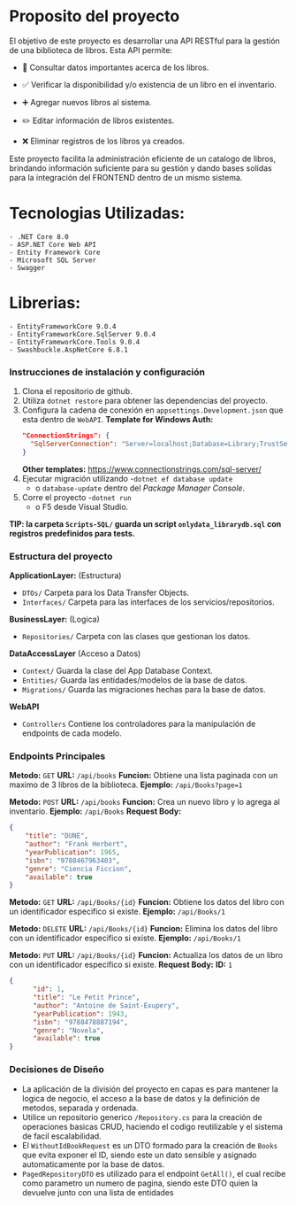 # Proposito del proyecto
El objetivo de este proyecto es desarrollar una API RESTful para la gestión de una biblioteca de libros. Esta API permite:

-	📖 Consultar datos importantes acerca de los libros.

-	✅ Verificar la disponibilidad y/o existencia de un libro en el inventario.

-	➕ Agregar nuevos libros al sistema.

-	✏️ Editar información de libros existentes.

-	❌ Eliminar registros de los libros ya creados.

Este proyecto facilita la administración eficiente de un catalogo de libros, brindando información suficiente para su gestión y dando bases solidas para
la integración del FRONTEND dentro de un mismo sistema.

# Tecnologias Utilizadas:
	- .NET Core 8.0
	- ASP.NET Core Web API
	- Entity Framework Core
	- Microsoft SQL Server
	- Swagger

# Librerias:
	- EntityFrameworkCore 9.0.4
	- EntityFrameworkCore.SqlServer 9.0.4
	- EntityFrameworkCore.Tools 9.0.4
	- Swashbuckle.AspNetCore 6.8.1


### Instrucciones de instalación y configuración
1. Clona el repositorio de github.
2. Utiliza `dotnet restore` para obtener las dependencias del proyecto.
2. Configura la cadena de conexión en `appsettings.Development.json` que esta dentro de `WebAPI`.
	**Template for Windows Auth:**
	```json
	"ConnectionStrings": {
	  "SqlServerConnection": "Server=localhost;Database=Library;TrustServerCertificate=true;Trusted_Connection=True;"
	}
	```
	**Other templates:** https://www.connectionstrings.com/sql-server/
3. Ejecutar migración utilizando
	-`dotnet ef database update`
	- o `database-update` dentro del *Package Manager Console*.
4. Corre el proyecto
	-`dotnet run`
	- o F5 desde Visual Studio.

__**TIP: la carpeta `Scripts-SQL/` guarda un script `onlydata_librarydb.sql` con registros predefinidos para tests.**__


### Estructura del proyecto
**ApplicationLayer:** (Estructura)
- `DTOs/` Carpeta para los Data Transfer Objects.
- `Interfaces/` Carpeta para las interfaces de los servicios/repositorios.

**BusinessLayer:** (Logica)
- `Repositories/` Carpeta con las clases que gestionan los datos.

**DataAccessLayer** (Acceso a Datos)
- `Context/` Guarda la clase del App Database Context.
- `Entities/` Guarda las entidades/modelos de la base de datos.
- `Migrations/` Guarda las migraciones hechas para la base de datos.

**WebAPI**
- `Controllers` Contiene los controladores para la manipulación de endpoints de cada modelo.

### Endpoints Principales

**Metodo:** `GET`
**URL:** `/api/books`
**Funcion:** Obtiene una lista paginada con un maximo de 3 libros de la biblioteca.
**Ejemplo:** `/api/Books?page=1`

**Metodo:** `POST`
**URL:** `/api/books`
**Funcion:** Crea un nuevo libro y lo agrega al inventario.
**Ejemplo:** `/api/Books`
**Request Body:**
```json
{
	"title": "DUNE",
	"author": "Frank Herbert",
	"yearPublication": 1965,
	"isbn": "9788467963403",
	"genre": "Ciencia Ficcion",
	"available": true
}
```

**Metodo:** `GET`
**URL:** `/api/Books/{id}`
**Funcion:** Obtiene los datos del libro con un identificador especifico si existe.
**Ejemplo:** `/api/Books/1`

**Metodo:** `DELETE`
**URL:** `/api/Books/{id}`
**Funcion:** Elimina los datos del libro con un identificador especifico si existe.
**Ejemplo:** `/api/Books/1`

**Metodo:** `PUT`
**URL:** `/api/Books/{id}`
**Funcion:** Actualiza los datos de un libro con un identificador especifico si existe.
**Request Body:**
**ID:** `1`
```json
{
      "id": 1,
      "title": "Le Petit Prince",
      "author": "Antoine de Saint-Exupery",
      "yearPublication": 1943,
      "isbn": "9788478887194",
      "genre": "Novela",
      "available": true
}
```


### Decisiones de Diseño

- La aplicación de la división del proyecto en capas es para mantener la logica de negocio, el acceso a la base de datos y la definición de metodos, separada y ordenada.
- Utilice un repositorio generico `/Repository.cs` para la creación de operaciones basicas CRUD, haciendo el codigo reutilizable y el sistema de facil escalabilidad.
- El `WithoutIdBookRequest` es un DTO formado para la creación de `Books` que evita exponer el ID, siendo este un dato sensible y asignado automaticamente por la base de datos.
- `PagedRepositoryDTO` es utilizado para el endpoint `GetAll()`, el cual recibe como parametro un numero de pagina, siendo este DTO quien la devuelve junto con una lista de entidades
